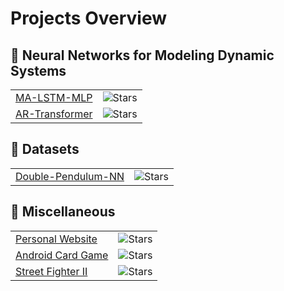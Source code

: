 # Projects Overview
 
## 🤖 Neural Networks for Modeling Dynamic Systems
|   |     |
|---|:---:|
| [MA-LSTM-MLP](https://github.com/javierfa98/MA-LSTM-MLP) | ![Stars](https://img.shields.io/github/stars/javierfa98/MA-LSTM-MLP?style=social) |
| [AR-Transformer](https://github.com/javierfa98/AR_Transformer) | ![Stars](https://img.shields.io/github/stars/javierfa98/AR_Transformer?style=social) |

## 📁 Datasets
|   |     |
|---|:---:|
| [Double-Pendulum-NN](https://github.com/javierfa98/Double-Pendulum-NN) | ![Stars](https://img.shields.io/github/stars/javierfa98/Double-Pendulum-NN?style=social) |

## 🎲 Miscellaneous
|   |     |
|---|:---:|
| [Personal Website](https://github.com/javierfa98/javierfa98.github.io) | ![Stars](https://img.shields.io/github/stars/javierfa98/javierfa98.github.io?style=social) |
| [Android Card Game](https://github.com/javierfa98/Android-Card-Game) | ![Stars](https://img.shields.io/github/stars/javierfa98/Android-Card-Game?style=social) |
| [Street Fighter II](https://github.com/javierfa98/Street_Fighter_II) | ![Stars](https://img.shields.io/github/stars/javierfa98/Street_Fighter_II?style=social) |

